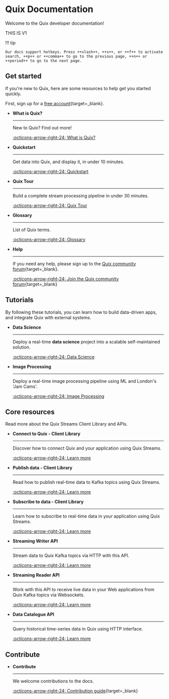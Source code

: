 # Quix Documentation

Welcome to the Quix developer documentation!

THIS IS V1

!!! tip
    
    Our docs support hotkeys. Press ++slash++, ++s++, or ++f++ to activate search, ++p++ or ++comma++ to go to the previous page, ++n++ or ++period++ to go to the next page.

## Get started

If you're new to Quix, here are some resources to help get you started quickly.

First, sign up for a [free account](https://portal.platform.quix.ai/self-sign-up){target=_blank}.

<div class="grid cards" markdown>

- __What is Quix?__

    ---

    New to Quix? Find out more!

    [:octicons-arrow-right-24: What is Quix?](./platform/what-is-quix.md)

- __Quickstart__

    ---

    Get data into Quix, and display it, in under 10 minutes.

    [:octicons-arrow-right-24: Quickstart](./platform/quickstart.md)

- __Quix Tour__

    ---

    Build a complete stream processing pipeline in under 30 minutes.

    [:octicons-arrow-right-24: Quix Tour](./platform/quixtour/overview.md)
 
- __Glossary__

    ---

    List of Quix terms.

    [:octicons-arrow-right-24: Glossary](./platform/glossary.md)

-   __Help__

    ---

    If you need any help, please sign up to the [Quix community forum](https://forum.quix.io/){target=_blank}.
    
    [:octicons-arrow-right-24: Join the Quix community forum](https://forum.quix.io/){target=_blank}

</div>

## Tutorials
 
By following these tutorials, you can learn how to build data-driven apps, and integrate Quix with external systems.

<div class="grid cards" markdown>

-   __Data Science__

    ---
    
    Deploy a real-time **data science** project into a scalable self-maintained solution.

    [:octicons-arrow-right-24: Data Science](./platform/tutorials/data-science/index.md)    
    
-   __Image Processing__

    ---
    
    Deploy a real-time image processing pipeline using ML and London's 'Jam Cams'.

    [:octicons-arrow-right-24: Image Processing](./platform/tutorials/image-processing/index.md)

</div>

## Core resources

Read more about the Quix Streams Client Library and APIs.

<div class="grid cards" markdown>

-  __Connect to Quix - Client Library__

    ---

    Discover how to connect Quix and your application using Quix Streams.

    [:octicons-arrow-right-24: Learn more](./client-library/connect.md)

-   __Publish data - Client Library__

    ---

    Read how to publish real-time data to Kafka topics using Quix Streams.

    [:octicons-arrow-right-24: Learn more](./client-library/publish.html)

-   __Subscribe to data - Client Library__

    ---

    Learn how to subscribe to real-time data in your application using Quix Streams.

    [:octicons-arrow-right-24: Learn more](./client-library/subscribe.html)

-   __Streaming Writer API__

    ---

    Stream data to Quix Kafka topics via HTTP with this API.

    [:octicons-arrow-right-24: Learn more](./apis/streaming-writer-api/intro.md)

-   __Streaming Reader API__

    ---

    Work with this API to receive live data in your Web applications from Quix Kafka topics via Websockets.

    [:octicons-arrow-right-24: Learn more](./apis/streaming-reader-api/intro.md)

-   __Data Catalogue API__

    ---

    Query historical time-series data in Quix using HTTP interface.

    [:octicons-arrow-right-24: Learn more](./apis/data-catalogue-api/intro.md)

</div>

## Contribute

<div class="grid cards" markdown>

-   __Contribute__

    ---

    We welcome contributions to the docs.

    [:octicons-arrow-right-24: Contribution guide](https://github.com/quixio/quix-docs/blob/dev/CONTRIBUTING.md){target=_blank}

</div>

